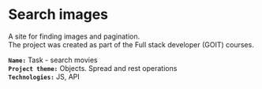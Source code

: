 # Search images
A site for finding images and pagination.<br>
The project was created as part of the Full stack developer (GOIT) courses. <br>

<b>`Name:`</b> Task - search movies<br>
<b>`Project theme:`</b> Objects. Spread and rest operations <br>
<b>`Technologies:`</b> JS, API
